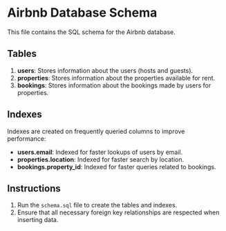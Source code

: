 
# Airbnb Database Schema

This file contains the SQL schema for the Airbnb database.

## Tables

1. **users**: Stores information about the users (hosts and guests).
2. **properties**: Stores information about the properties available for rent.
3. **bookings**: Stores information about the bookings made by users for properties.

## Indexes

Indexes are created on frequently queried columns to improve performance:
- **users.email**: Indexed for faster lookups of users by email.
- **properties.location**: Indexed for faster search by location.
- **bookings.property_id**: Indexed for faster queries related to bookings.

## Instructions

1. Run the `schema.sql` file to create the tables and indexes.
2. Ensure that all necessary foreign key relationships are respected when inserting data.
